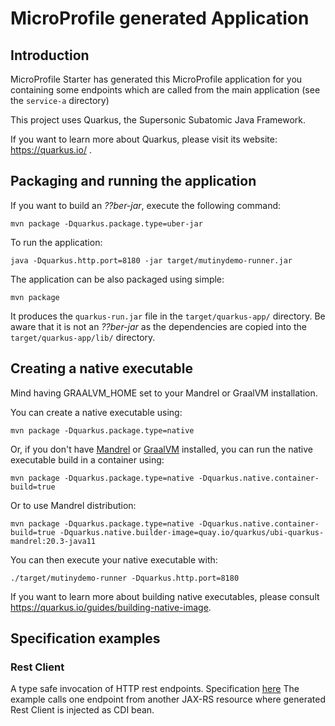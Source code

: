 # MicroProfile generated Application

## Introduction

MicroProfile Starter has generated this MicroProfile application for you containing some endpoints which are called from the main application (see the `service-a` directory)

This project uses Quarkus, the Supersonic Subatomic Java Framework.

If you want to learn more about Quarkus, please visit its website: https://quarkus.io/ .

## Packaging and running the application

If you want to build an _??ber-jar_, execute the following command:

    mvn package -Dquarkus.package.type=uber-jar

To run the application:

    java -Dquarkus.http.port=8180 -jar target/mutinydemo-runner.jar

The application can be also packaged using simple:

    mvn package

It produces the `quarkus-run.jar` file in the `target/quarkus-app/` directory.
Be aware that it is not an _??ber-jar_ as the dependencies are copied into the `target/quarkus-app/lib/` directory.

## Creating a native executable

Mind having GRAALVM_HOME set to your Mandrel or GraalVM installation.

You can create a native executable using:

    mvn package -Dquarkus.package.type=native

Or, if you don't have [Mandrel](https://github.com/graalvm/mandrel/releases/) or
[GraalVM](https://github.com/graalvm/graalvm-ce-builds/releases) installed, you can run the native executable
build in a container using:

    mvn package -Dquarkus.package.type=native -Dquarkus.native.container-build=true

Or to use Mandrel distribution:

    mvn package -Dquarkus.package.type=native -Dquarkus.native.container-build=true -Dquarkus.native.builder-image=quay.io/quarkus/ubi-quarkus-mandrel:20.3-java11

You can then execute your native executable with:

    ./target/mutinydemo-runner -Dquarkus.http.port=8180

If you want to learn more about building native executables, please consult https://quarkus.io/guides/building-native-image.

## Specification examples


### Rest Client
A type safe invocation of HTTP rest endpoints. Specification [here](https://microprofile.io/project/eclipse/microprofile-rest-client)
The example calls one endpoint from another JAX-RS resource where generated Rest Client is injected as CDI bean.
